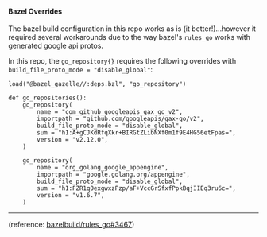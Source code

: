 #### Bazel Overrides

The bazel build configuration in this repo works as is (it better!)...however it required several workarounds due to the way bazel's `rules_go` works with generated google api protos.  


In this repo, the `go_repository{}` requires the following overrides with `build_file_proto_mode = "disable_global"`:

```bazel
load("@bazel_gazelle//:deps.bzl", "go_repository")

def go_repositories():
    go_repository(
        name = "com_github_googleapis_gax_go_v2",
        importpath = "github.com/googleapis/gax-go/v2",
        build_file_proto_mode = "disable_global",
        sum = "h1:A+gCJKdRfqXkr+BIRGtZLibNXf0m1f9E4HG56etFpas=",
        version = "v2.12.0",
    )

    go_repository(
        name = "org_golang_google_appengine",
        importpath = "google.golang.org/appengine",
        build_file_proto_mode = "disable_global",
        sum = "h1:FZR1q0exgwxzPzp/aF+VccGrSfxfPpkBqjIIEq3ru6c=",
        version = "v1.6.7",
    )
```

---

 (reference: [bazelbuild/rules_go#3467](https://gist.github.com/salrashid123/8e81645454d5aebdc04fd78831310cf1))